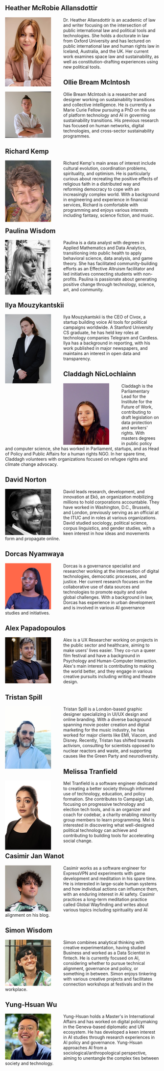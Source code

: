 ## Heather McRobie Allansdottir
<img src="images/Heather.jpeg" alt="Logo" width="150" align="left" style="margin-right:40px">

Dr. Heather Allansdottir is an academic of law and writer focusing on the intersection of public international law and political tools and technologies. She holds a doctorate in law from Oxford University and has lectured on public international law and human rights law in Iceland, Australia, and the UK. Her current work examines space law and sustainability, as well as constitution-drafting experiences using new political tools.

## Ollie Bream McIntosh
<img src="images/Ollie.jpeg" alt="Logo" width="150" align="left" style="margin-right:40px">

Ollie Bream McIntosh is a researcher and designer working on sustainability transitions and collective intelligence. He is currently a Marie Curie Fellow pursuing a PhD on the use of platform technology and AI in governing sustainability transitions. His previous research has focused on human networks, digital technologies, and cross-sector sustainability programmes.

## Richard Kemp
<img src="images/Richard.jpeg" alt="Logo" width="150" align="left" style="margin-right:40px">

Richard Kemp's main areas of interest include cultural evolution, coordination problems, spirituality, and optimism. He is particularly curious about recreating the positive effects of religious faith in a distributed way and reforming democracy to cope with an increasingly complex world. With a background in engineering and experience in financial services, Richard is comfortable with programming and enjoys various interests including fantasy, science fiction, and music.

## Paulina Wisdom
<img src="images/Paulina.jpeg" alt="Logo" width="150" align="left" style="margin-right:40px">

Paulina is a data analyst with degrees in Applied Mathematics and Data Analytics, transitioning into public health to apply behavioral science, data analysis, and game theory. She has facilitated community-building efforts as an Effective Altruism facilitator and led initiatives connecting students with non-profits. Paulina is passionate about generating positive change through technology, science, art, and community.

## Ilya Mouzykantskii
<img src="images/Ilya.jpeg" alt="Logo" width="150" align="left" style="margin-right:40px">

Ilya Mouzykantskii is the CEO of Civox, a startup building voice AI tools for political campaigns worldwide. A Stanford University CS graduate, he has held key roles at technology companies Telegram and Cardless. Ilya has a background in reporting, with his work published in major newspapers, and maintains an interest in open data and transparency.

## Claddagh NicLochlainn
<img src="images/Claddagh.jpeg" alt="Logo" width="150" align="left" style="margin-right:40px">

Claddagh is the Parliamentary Lead for the Institute for the Future of Work, contributing to draft legislation on data protection and workers' rights. With masters degrees in public policy and computer science, she has worked in Parliament, startups, and as Head of Policy and Public Affairs for a human rights NGO. In her spare time, Claddagh volunteers with organizations focused on refugee rights and climate change advocacy.

## David Norton
<img src="images/David.jpeg" alt="Logo" width="150" align="left" style="margin-right:40px">

David leads research, development, and innovation at Ekō, an organization mobilizing millions to hold corporations accountable. They have worked in Washington, D.C., Brussels, and London, previously serving as an official at the ITUC and in roles at various organizations. David studied sociology, political science, corpus linguistics, and gender studies, with a keen interest in how ideas and movements form and propagate online.

## Dorcas Nyamwaya
<img src="images/Dorcas.jpeg" alt="Logo" width="150" align="left" style="margin-right:40px">

Dorcas is a governance specialist and researcher working at the intersection of digital technologies, democratic processes, and justice. Her current research focuses on the collaborative use of data sources and technologies to promote equity and solve global challenges. With a background in law, Dorcas has experience in urban development and is involved in various AI governance studies and initiatives.

## Alex Papadopoulos
<img src="images/Alex.jpeg" alt="Logo" width="150" align="left" style="margin-right:40px">

Alex is a UX Researcher working on projects in the public sector and healthcare, aiming to make users' lives easier. They co-run a queer film festival and have a background in Psychology and Human-Computer Interaction. Alex's main interest is contributing to making the world better, and they engage in various creative pursuits including writing and theatre design.

## Tristan Spill
<img src="images/Tristan.jpeg" alt="Logo" width="150" align="left" style="margin-right:40px">

Tristan Spill is a London-based graphic designer specializing in UI/UX design and online branding. With a diverse background spanning movie poster creation and digital marketing for the music industry, he has worked for major clients like EMI, Viacom, and Disney. Recently, Tristan has shifted towards activism, consulting for scientists opposed to nuclear reactors and waste, and supporting causes like the Green Party and neurodiversity.

## Melissa Tranfield
<img src="images/Mel.jpeg" alt="Logo" width="150" align="left" style="margin-right:40px">

Mel Tranfield is a software engineer dedicated to creating a better society through informed use of technology, education, and policy formation. She contributes to Campaign Lab, focusing on progressive technology and election tech tools, and is an organizer and coach for codebar, a charity enabling minority group members to learn programming. Mel is interested in discovering what well-designed political technology can achieve and contributing to building tools for accelerating social change.

## Casimir Jan Wanot
<img src="images/Casimir.jpeg" alt="Logo" width="150" align="left" style="margin-right:40px">

Casimir works as a software engineer for ExpressVPN and experiments with game development and meditation in his spare time. He is interested in large-scale human systems and how individual actions can influence them, with an enduring interest in AI safety. Casimir practices a long-term meditation practice called Global Wayfinding and writes about various topics including spirituality and AI alignment on his blog.

## Simon Wisdom
<img src="images/Simon.jpeg" alt="Logo" width="150" align="left" style="margin-right:40px">

Simon combines analytical thinking with creative experimentation, having studied Business and worked as a Data Scientist in fintech. He is currently focused on AI, considering whether to pursue technical alignment, governance and policy, or something in between. Simon enjoys tinkering with various creative projects and facilitates connection workshops at festivals and in the workplace.

## Yung-Hsuan Wu
<img src="images/Yung-Hsuan.jpeg" alt="Logo" width="150" align="left" style="margin-right:40px">

Yung-Hsuan holds a Master's in International Affairs and has worked on digital policymaking in the Geneva-based diplomatic and UN ecosystem. He has developed a keen interest in AI studies through research experiences in AI policy and governance. Yung-Hsuan approaches AI from a sociological/anthropological perspective, aiming to unentangle the complex ties between society and technology.